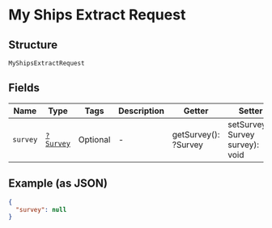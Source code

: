 
# My Ships Extract Request

## Structure

`MyShipsExtractRequest`

## Fields

| Name | Type | Tags | Description | Getter | Setter |
|  --- | --- | --- | --- | --- | --- |
| `survey` | [`?Survey`](../../doc/models/survey.md) | Optional | - | getSurvey(): ?Survey | setSurvey(?Survey survey): void |

## Example (as JSON)

```json
{
  "survey": null
}
```

